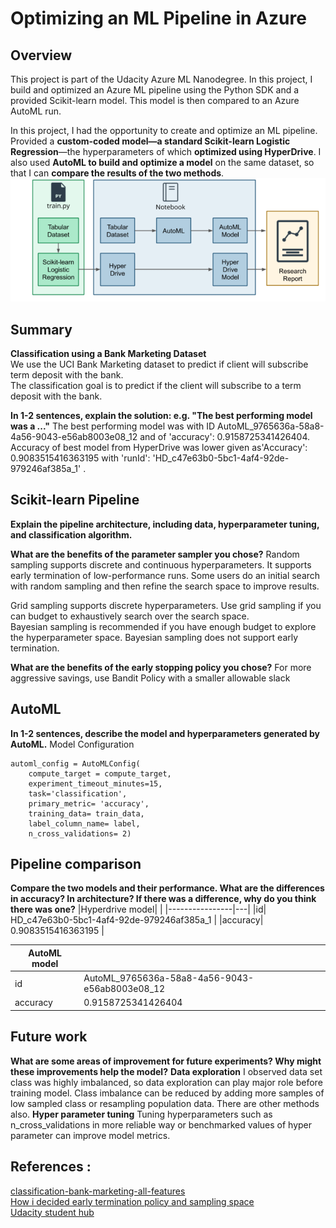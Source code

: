 # Optimizing an ML Pipeline in Azure

## Overview
This project is part of the Udacity Azure ML Nanodegree.
In this project, I build and optimized an Azure ML pipeline using the Python SDK and a provided Scikit-learn model.
This model is then compared to an Azure AutoML run.</br>

In this project, I had the opportunity to create and optimize an ML pipeline. Provided a **custom-coded model—a standard Scikit-learn Logistic Regression**—the hyperparameters of which **optimized using HyperDrive**. I also used **AutoML to build and optimize a model** on the same dataset, so that I can **compare the results of the two methods**. </br>
![You can see the main steps that I took in the diagram below:](https://github.com/AnshuTrivedi/Project-1-Optimizing-ML-Pipeline-in-Azure/blob/main/Images/project_overview.png)


## Summary

**Classification using a Bank Marketing Dataset**</br>
We use the UCI Bank Marketing dataset to predict if client will subscribe term deposit with the bank.</br>
The classification goal is to predict if the client will subscribe to a term deposit with the bank.

**In 1-2 sentences, explain the solution: e.g. "The best performing model was a ..."**
The best performing model was with ID AutoML_9765636a-58a8-4a56-9043-e56ab8003e08_12 and of 'accuracy': 0.9158725341426404. 	
Accuracy of best model from HyperDrive was lower given as'Accuracy': 0.9083515416363195  with 'runId': 'HD_c47e63b0-5bc1-4af4-92de-979246af385a_1' .

## Scikit-learn Pipeline
**Explain the pipeline architecture, including data, hyperparameter tuning, and classification algorithm.**

**What are the benefits of the parameter sampler you chose?**
Random sampling supports discrete and continuous hyperparameters. It supports early termination of low-performance runs. Some users do an initial search with random sampling and then refine the search space to improve results.</br>

Grid sampling supports discrete hyperparameters. Use grid sampling if you can budget to exhaustively search over the search space.</br>
Bayesian sampling is recommended if you have enough budget to explore the hyperparameter space. Bayesian sampling does not support early termination.

**What are the benefits of the early stopping policy you chose?**
For more aggressive savings, use Bandit Policy with a smaller allowable slack 

## AutoML
**In 1-2 sentences, describe the model and hyperparameters generated by AutoML.**
Model Configuration
```
automl_config = AutoMLConfig(
    compute_target = compute_target,
    experiment_timeout_minutes=15,
    task='classification',
    primary_metric= 'accuracy',
    training_data= train_data,
    label_column_name= label,
    n_cross_validations= 2)
```


## Pipeline comparison
**Compare the two models and their performance. What are the differences in accuracy? In architecture? If there was a difference, why do you think there was one?**
|Hyperdrive model|   |
|----------------|---|
|id| HD_c47e63b0-5bc1-4af4-92de-979246af385a_1 |
|accuracy| 0.9083515416363195 |

|AutoML model|  |
|------------|--|
|id          | AutoML_9765636a-58a8-4a56-9043-e56ab8003e08_12 |
|accuracy| 0.9158725341426404 |


## Future work
**What are some areas of improvement for future experiments? Why might these improvements help the model?**
**Data exploration**
I observed data set class was highly imbalanced, so data exploration can play major role before training model.
Class imbalance can be reduced by adding more samples of low sampled class or resampling population data. There are other methods also.
**Hyper parameter tuning**
Tuning hyperparameters such as n_cross_validations in more reliable way or benchmarked values of hyper parameter can improve model metrics.

## References :
[classification-bank-marketing-all-features](https://github.com/Azure/MachineLearningNotebooks/tree/master/how-to-use-azureml/automated-machine-learning/classification-bank-marketing-all-features) </br>
[How i decided early termination policy and sampling space](https://docs.microsoft.com/en-us/azure/machine-learning/how-to-tune-hyperparameters#specify-an-early-termination-policy)</br>
[Udacity student hub](https://study-hall.udacity.com/)
